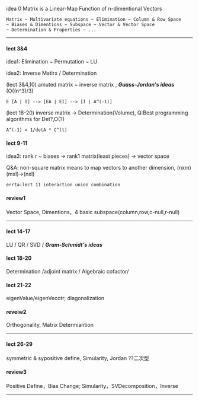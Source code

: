 idea 0  Matrix is a Linear-Map Function of n-dimentional Vectors

```
Matrix ~ Multivariate equations ~ Elimination ~ Column & Row Space
~ Biases & Dimentions ~ Subspace ~ Vector & Vector Space 
~ Determination & Properties ~ ...
```
---
#### lect 3&4 

idea1: Elimination ~ Permutation ~ LU 

idea2: Inverse Matirx / Determination

(lect 3&4,10) amuted matrix ~ inverse matrix , ***Guass-Jordan's ideas*** (O((n^3)/3)
```
E [A | I] --> [EA | EI] --> [I | A^(-1)]
```
(lect 18-20) inverse matrix -> Determination(Volume), Q:Best programming algorithms for Det?,O(?)
```
A^(-1) = 1/detA * C^(t)
```

#### lect 9-11

idea3: rank r ~ biases ->  rank1 matrix(least pieces) -> vector space 

Q&A: non-square matrix means to map vectors to another dimension, (nxm)(mxl)->(nxl)

```
errta:lect 11 interaction union combination
```
#### review1 
Vector Space, Dimentions，4 basic subspace(column,row,c-null,r-null)

---
#### lect 14-17

LU / QR / SVD / ***Gram-Schmidt's ideas***

#### lect 18-20

Determination /adjoint matrix / Algebraic cofactor/

#### lect 21-22

eigenValue/eigenVecotr; diagonalization

#### reveiw2 
Orthogonality, Matrix Determiantion

---

#### lect 26-29

symmetric & sypositive define, Simularity, Jordan  ??二次型


#### review3 
Positive Define，Bias Change; Simularity，SVDecomposition，Inverse

---
